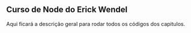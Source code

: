 ## Curso de Node do Erick Wendel

Aqui ficará a descrição geral para rodar todos os códigos dos capitulos.
